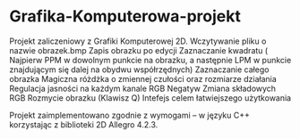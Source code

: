 # Grafika-Komputerowa-projekt
Projekt zaliczeniowy z Grafiki Komputerowej 2D.
Wczytywanie pliku o nazwie obrazek.bmp
Zapis obrazku po edycji
Zaznaczanie kwadratu ( Najpierw PPM w dowolnym punkcie na obrazku, a następnie LPM w punkcie znajdującym się  dalej na obydwu współrzędnych)
Zaznaczanie całego obrazka
Magiczna różdżka o zmiennej czułości oraz rozmiarze działania
Regulacja jasności na każdym kanale RGB
Negatyw
Zmiana składowych RGB 
Rozmycie obrazku (Klawisz Q)
Intefejs celem łatwiejszego użytkowania

Projekt zaimplementowano zgodnie z wymogami – w języku C++ korzystając z biblioteki 2D Allegro 4.2.3.
